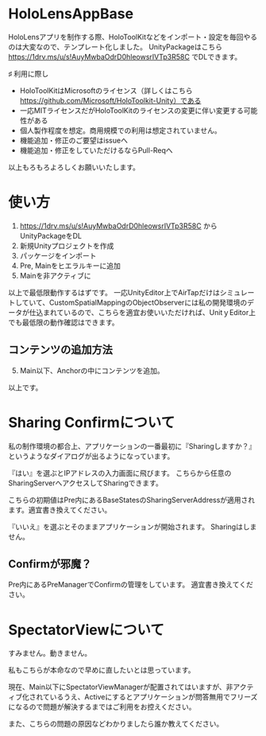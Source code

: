 # HoloLensAppBase
HoloLensアプリを制作する際、HoloToolKitなどをインポート・設定を毎回やるのは大変なので、テンプレート化しました。
UnityPackageはこちら https://1drv.ms/u/s!AuyMwbaOdrD0hleowsrIVTp3R58C でDLできます。 

♯ 利用に際し

+ HoloToolKitはMicrosoftのライセンス（詳しくはこちら https://github.com/Microsoft/HoloToolkit-Unity）である
+ 一応MITライセンスだがHoloToolKitのライセンスの変更に伴い変更する可能性がある
+ 個人製作程度を想定。商用規模での利用は想定されていません。
+ 機能追加・修正のご要望はissueへ
+ 機能追加・修正をしていただけるならPull-Reqへ

以上もろもろよろしくお願いいたします。

# 使い方

1. https://1drv.ms/u/s!AuyMwbaOdrD0hleowsrIVTp3R58C からUnityPackageをDL
2. 新規Unityプロジェクトを作成
3. パッケージをインポート
4. Pre, Mainをヒエラルキーに追加
5. Mainを非アクティブに

以上で最低限動作するはずです。
一応UnityEditor上でAirTapだけはシミュレートしていて、CustomSpatialMappingのObjectObserverには私の開発環境のデータが仕込まれているので、こちらを適宜お使いいただければ、UnitｙEditor上でも最低限の動作確認はできます。

## コンテンツの追加方法

5. Main以下、Anchorの中にコンテンツを追加。

以上です。

# Sharing Confirmについて

私の制作環境の都合上、アプリケーションの一番最初に『Sharingしますか？』というようなダイアログが出るようになっています。

『はい』を選ぶとIPアドレスの入力画面に飛びます。
こちらから任意のSharingServerへアクセスしてSharingできます。

こちらの初期値はPre内にあるBaseStatesのSharingServerAddressが適用されます。適宜書き換えてください。

『いいえ』を選ぶとそのままアプリケーションが開始されます。
Sharingはしません。

## Confirmが邪魔？

Pre内にあるPreManagerでConfirmの管理をしています。
適宜書き換えてください。

# SpectatorViewについて

すみません。動きません。

私もこちらが本命なので早めに直したいとは思っています。

現在、Main以下にSpectatorViewManagerが配置されてはいますが、非アクティブ化されているうえ、Activeにするとアプリケーションが問答無用でフリーズになるので問題が解決するまではご利用をお控えください。

また、こちらの問題の原因などわかりましたら誰か教えてください。


